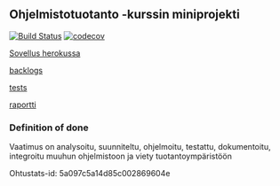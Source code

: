 ## Ohjelmistotuotanto -kurssin miniprojekti  
[![Build Status](https://travis-ci.org/jexniemi/Miniprojekti-Ohtu.svg?branch=master)](https://travis-ci.org/jexniemi/Miniprojekti-Ohtu)
[![codecov](https://codecov.io/gh/jexniemi/Miniprojekti-Ohtu/branch/master/graph/badge.svg)](https://codecov.io/gh/jexniemi/Miniprojekti-Ohtu) 

[Sovellus herokussa](https://konsonant.herokuapp.com/index) 

[backlogs](https://docs.google.com/spreadsheets/d/e/2PACX-1vTBmzFMkWriXbDyjwPeGiAkmW3U3eX2PgkP1AQikG5suju7DXmlvFiGFkFQTXbvyu6F9zAf1wLzqGQc/pubhtml#)  

[tests](/react-front/src/_tests_)

[raportti](/dokumentaatio/Ohtu-retro.pdf)
### Definition of done

Vaatimus on analysoitu, suunniteltu, ohjelmoitu, testattu,
dokumentoitu, integroitu muuhun ohjelmistoon ja viety
tuotantoympäristöön


Ohtustats-id: 5a097c5a14d85c002869604e
